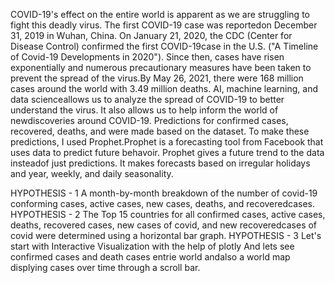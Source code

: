 COVID-19's effect on the entire world is apparent as we are struggling to fight this deadly virus. The first COVID-19 case was reportedon December 31, 2019 in Wuhan, China. On January 21, 2020, the CDC (Center for Disease Control) confirmed the first COVID-19case in the U.S. ("A Timeline of Covid-19 Developments in 2020").
Since then, cases have risen exponentially and numerous precautionary measures have been taken to prevent the spread of the virus.By May 26, 2021, there were 168 million cases around the world with 3.49 million deaths. AI, machine learning, and data scienceallows us to analyze the spread of COVID-19 to better understand the virus. It also allows us to help inform the world of newdiscoveries around COVID-19.
Predictions for confirmed cases, recovered, deaths, and were made based on the dataset. To make these predictions, I used Prophet.Prophet is a forecasting tool from Facebook that uses data to predict future behavoir. Prophet gives a future trend to the data insteadof just predictions. It makes forecasts based on irregular holidays and year, weekly, and daily seasonality.

HYPOTHESIS - 1
A month-by-month breakdown of the number of covid-19 conforming cases, active cases, new cases, deaths, and recoveredcases.
HYPOTHESIS - 2
The Top 15 countries for all confirmed cases, active cases, deaths, recovered cases, new cases of covid, and new recoveredcases of covid were determined using a horizontal bar graph.
HYPOTHESIS - 3
Let's start with Interactive Visualization with the help of plotly And lets see confirmed cases and death cases entrie world andalso a world map displying cases over time through a scroll bar.

